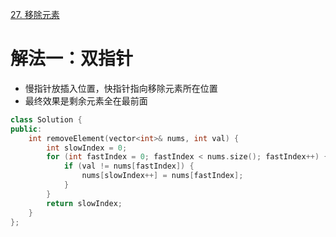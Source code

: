 [27. 移除元素](https://leetcode-cn.com/problems/remove-element/solution/)



# 解法一：双指针
- 慢指针放插入位置，快指针指向移除元素所在位置
- 最终效果是剩余元素全在最前面
```C++
class Solution {
public:
    int removeElement(vector<int>& nums, int val) {
        int slowIndex = 0; 
        for (int fastIndex = 0; fastIndex < nums.size(); fastIndex++) {  
            if (val != nums[fastIndex]) { 
                nums[slowIndex++] = nums[fastIndex]; 
            }
        }
        return slowIndex;
    }
};
```
